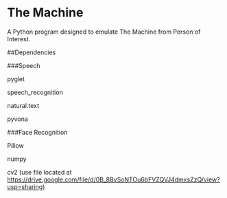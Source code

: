 # The Machine
A Python program designed to emulate The Machine from Person of Interest.


##Dependencies


###Speech

pyglet

speech_recognition

natural.text

pyvona




###Face Recognition

Pillow

numpy

cv2 (use file located at https://drive.google.com/file/d/0B_8BvSoNTOu6bFVZQVJ4dmxsZzQ/view?usp=sharing)
